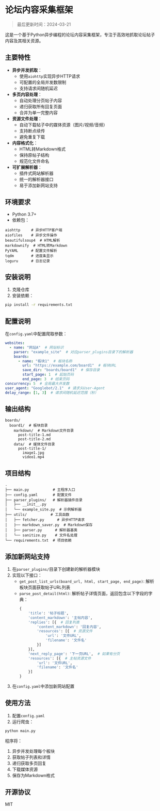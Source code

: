 # 论坛内容采集框架

> 最后更新时间：2024-03-21

这是一个基于Python异步编程的论坛内容采集框架，专注于高效地抓取论坛帖子内容及其相关资源。

## 主要特性

- **异步并发抓取**：
  - 使用`aiohttp`实现异步HTTP请求
  - 可配置的全局并发数限制
  - 支持请求间随机延迟
- **多页内容处理**：
  - 自动处理分页帖子内容
  - 递归获取所有回复页面
  - 合并为单一完整内容
- **资源文件处理**：
  - 自动下载帖子中的媒体资源（图片/视频/音频）
  - 支持断点续传
  - 避免重复下载
- **内容格式化**：
  - HTML转Markdown格式
  - 保持原帖子结构
  - 规范化文件命名
- **可扩展解析器**：
  - 插件式网站解析器
  - 统一的解析器接口
  - 易于添加新网站支持

## 环境要求

- Python 3.7+
- 依赖包：
```
aiohttp     # 异步HTTP客户端
aiofiles    # 异步文件操作
beautifulsoup4  # HTML解析
markdownify  # HTML转Markdown
PyYAML      # 配置文件解析
tqdm        # 进度条显示
loguru      # 日志记录
```

## 安装说明

1. 克隆仓库
2. 安装依赖：
```bash
pip install -r requirements.txt
```

## 配置说明

在`config.yaml`中配置爬取参数：

```yaml
websites:
  - name: "网站A"  # 网站标识
    parser: "example_site"  # 对应parser_plugins目录下的解析器
    boards:
      - name: "板块1"  # 板块名称
        url: "https://example.com/board1"  # 板块URL
        save_dir: "boards/board1"  # 保存目录
        start_page: 1  # 起始页码
        end_page: 3  # 结束页码
concurrency: 5  # 全局最大并发数
user_agent: "Googlebot/2.1"  # 请求头User-Agent
delay_range: [1, 3]  # 请求间随机延迟范围（秒）
```

## 输出结构

```
boards/
  board1/  # 板块目录
    markdown/  # Markdown文件目录
      post-title-1.md
      post-title-2.md
    data/  # 媒体文件目录
      post-title-1/
        image1.jpg
        video1.mp4
```

## 项目结构

```
.
├── main.py           # 主程序入口
├── config.yaml       # 配置文件
├── parser_plugins/   # 解析器插件目录
│   ├── __init__.py
│   └── example_site.py  # 示例解析器
├── utils/           # 工具函数
│   ├── fetcher.py      # 异步HTTP请求
│   ├── markdown_saver.py  # Markdown保存
│   ├── parser.py      # 解析器基类
│   └── sanitize.py    # 文件名处理
└── requirements.txt  # 项目依赖
```

## 添加新网站支持

1. 在`parser_plugins/`目录下创建新的解析器模块
2. 实现以下接口：
   - `get_post_list_urls(board_url, html, start_page, end_page)`: 解析板块页面获取帖子URL列表
   - `parse_post_detail(html)`: 解析帖子详情页面，返回包含以下字段的字典：
     ```python
     {
         'title': '帖子标题',
         'content_markdown': '主帖内容',
         'replies': [{  # 回复列表
             'content_markdown': '回复内容',
             'resources': [{  # 资源文件
                 'url': '文件URL',
                 'filename': '文件名'
             }]
         }],
         'next_reply_page': '下一页URL',  # 如果有分页
         'resources': [{  # 主帖资源文件
             'url': '文件URL',
             'filename': '文件名'
         }]
     }
     ```
3. 在`config.yaml`中添加新网站配置

## 使用方法

1. 配置`config.yaml`
2. 运行爬虫：
```bash
python main.py
```

程序将：
1. 异步并发处理每个板块
2. 获取帖子列表和详情
3. 递归获取多页回复
4. 下载媒体资源
5. 保存为Markdown格式

## 开源协议

MIT